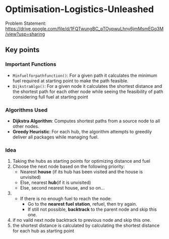 # Optimisation-Logistics-Unleashed

Problem Statement: https://drive.google.com/file/d/1FQTwungBC_pTOypwuLhny6jmMsmEGq3M/view?usp=sharing

## Key points

### Important Functions
- `Minfuelforpathfunction()`: For a given path it calculates the minimum fuel required at starting point to make the path feasible.
- `DijkstraAlgo()`: For a given node it calculates the shortest distance and the shortest path for each other node while seeing the feasibility of path considering full fuel at starting point

### Algorithms Used
- **Dijkstra Algorithm**: Computes shortest paths from a source node to all other nodes.
- **Greedy Heuristic**: For each hub, the algorithm attempts to greedily deliver all packages while managing fuel.

### Idea
1) Taking the hubs as starting points for optimizing distance and fuel
2) Choose the next node based on the following priority:
   - Nearest **house** (if its hub has been visited and the house is unvisited)
   - Else, nearest **hub**(if it is unvisited)
   - Else, second nearest house, and so on...
3) - If there is no enough fuel to reach the node:
     - Go to the **nearest fuel station**, refuel, then try again.
     - If still not possible, **backtrack** to the parent node and skip this one.
4) if no vaild next node backtrack to previous node and skip this one.
5) the shortest distance is calculated  by calculating the shortest distance for each hub as starting point


